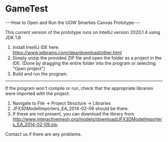 # GameTest
---How to Open and Run the UOW Smarties Canvas Prototype---

This current version of the prototype runs on IntelliJ version 2020.1.4 using JDK 1.8

1. Install IntelliJ IDE here: https://www.jetbrains.com/idea/download/other.html
2. Simply unzip the provided ZIP file and open the folder as a project in the IDE. (Done by dragging the entire folder into the program or selecting "Open project")
3. Build and run the program.

----------------------------------------------------------------

If the program won't compile or run, check that the appropriate libraries were imported with the project:

1. Navigate to File -> Project Structure -> Libraries
2. JFX3DModelImporters_EA_2014-02-09 should be there.
3. If these are not present, you can download the library from http://www.interactivemesh.org/models/download/JFX3DModelImporters_EA_2014-02-09.zip.

Contact us if there are any problems.
